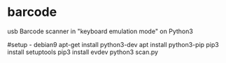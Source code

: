 # barcode
usb Barcode scanner in "keyboard emulation mode" on Python3

#setup - debian9
apt-get install python3-dev
apt install python3-pip
pip3 install setuptools
pip3 install evdev
python3 scan.py
 

